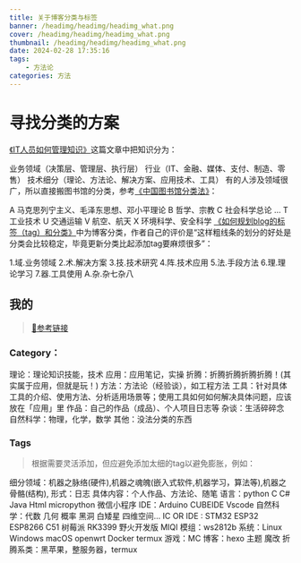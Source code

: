 ```yaml
---
title: 关于博客分类与标签
banner: /headimg/headimg/headimg_what.png
cover: /headimg/headimg/headimg_what.png
thumbnail: /headimg/headimg/headimg_what.png
date: 2024-02-28 17:35:16
tags: 
    - 方法论
categories: 方法
---
```



# 寻找分类的方案

[《IT人员如何管理知识》](https://www.cnblogs.com/holbrook/archive/2012/11/04/2753533.html)这篇文章中把知识分为：

业务领域（决策层、管理层、执行层）
行业（IT、金融、媒体、支付、制造、零售）
技术细分（理论、方法论、解决方案、应用技术、工具）
有的人涉及领域很广，所以直接搬图书馆的分类，参考[《中国图书馆分类法》](https://zh.wikipedia.org/wiki/%E4%B8%AD%E5%9B%BD%E5%9B%BE%E4%B9%A6%E9%A6%86%E5%88%86%E7%B1%BB%E6%B3%95)：

A 马克思列宁主义、毛泽东思想、邓小平理论
B 哲学、宗教
C 社会科学总论
…
T 工业技术
U 交通运输
V 航空、航天
X 环境科学、安全科学
[《如何规划blog的标签（tag）和分类》](https://www.cnblogs.com/holbrook/archive/2012/11/05/2755268.html)中为博客分类，作者自己的评价是“这样粗线条的划分的好处是分类会比较稳定，毕竟更新分类比起添加tag要麻烦很多”：

1.域.业务领域
2.术.解决方案
3.技.技术研究
4.阵.技术应用
5.法.手段方法
6.理.理论学习
7.器.工具使用
A.杂.杂七杂八

## 我的
> [🔗参考链接](https://noodlefighter.com/posts/2836/)
### Category：

理论：理论知识技能，技术
应用：应用笔记，实操
折腾：折腾折腾折腾折腾！(其实属于应用，但就是玩！)
方法：方法论（经验谈），如工程方法
工具：针对具体工具的介绍、使用方法、分析适用场景等；使用工具如何如何解决具体问题，应该放在「应用」里
作品：自己的作品（成品）、个人项目日志等
杂谈：生活碎碎念
自然科学：物理，化学，数学
其他：没法分类的东西


### Tags
> 根据需要灵活添加，但应避免添加太细的tag以避免膨胀，例如：

细分领域：机器之脉络(硬件),机器之魂魄(嵌入式软件,机器学习，算法等),机器之骨骼(结构),
形式：日志
具体内容：个人作品、方法论、随笔
语言：python C C# Java Html micropython 微信小程序
IDE：Arduino CUBEIDE Vscode
自然科学：代数 几何 概率 黑洞 白矮星 四维空间...
IC OR IDE : STM32 ESP32 ESP8266 C51 树莓派 RK3399 野火开发版 MIQI
模组：ws2812b
系统：Linux Windows macOS openwrt Docker   termux
游戏：MC
博客：hexo 主题 魔改
折腾系类：黑苹果，整服务器，termux